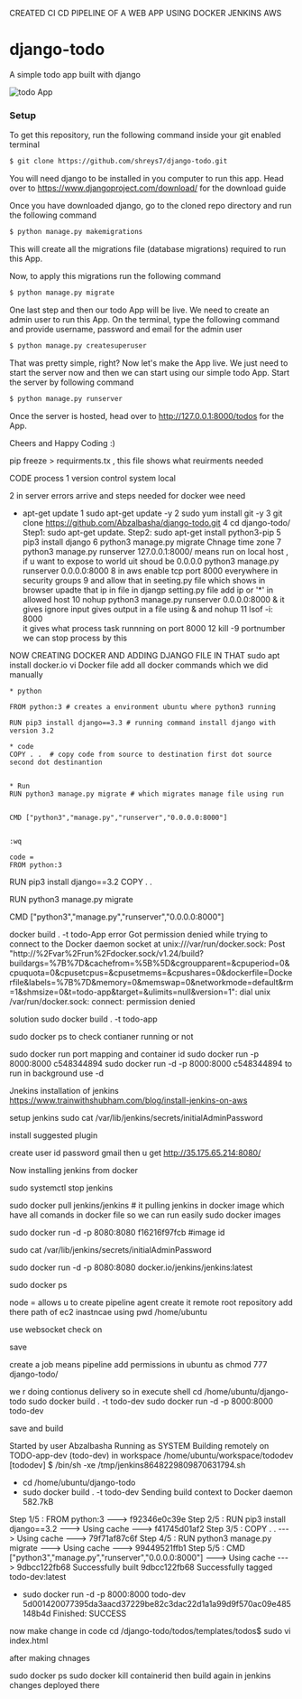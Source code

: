 CREATED CI CD PIPELINE OF A WEB APP USING DOCKER JENKINS AWS

# django-todo
A simple todo app built with django

![todo App](https://raw.githubusercontent.com/shreys7/django-todo/develop/staticfiles/todoApp.png)
### Setup
To get this repository, run the following command inside your git enabled terminal
```bash
$ git clone https://github.com/shreys7/django-todo.git
```
You will need django to be installed in you computer to run this app. Head over to https://www.djangoproject.com/download/ for the download guide

Once you have downloaded django, go to the cloned repo directory and run the following command

```bash
$ python manage.py makemigrations
```

This will create all the migrations file (database migrations) required to run this App.

Now, to apply this migrations run the following command
```bash
$ python manage.py migrate
```

One last step and then our todo App will be live. We need to create an admin user to run this App. On the terminal, type the following command and provide username, password and email for the admin user
```bash
$ python manage.py createsuperuser
```

That was pretty simple, right? Now let's make the App live. We just need to start the server now and then we can start using our simple todo App. Start the server by following command

```bash
$ python manage.py runserver
```

Once the server is hosted, head over to http://127.0.0.1:8000/todos for the App.

Cheers and Happy Coding :)

pip freeze > requirments.tx , 
this  file shows what reuirments needed



CODE process 
1 version control system local 

2 in server errors arrive  and steps needed for docker wee need

* apt-get update
1 sudo apt-get update  -y
2 sudo yum install git -y
3 git clone https://github.com/Abzalbasha/django-todo.git
4 cd django-todo/
Step1: sudo apt-get update.
Step2: sudo apt-get install python3-pip
5 pip3 install django
6 python3 manage.py migrate
Chnage time zone
7 python3 manage.py runserver
127.0.0.1:8000/ means run on local host , if u want to expose to world  uit shoud be 0.0.0.0
python3 manage.py runserver 0.0.0.0:8000
8 in aws enable tcp port 8000 everywhere in security groups
9 and allow that in seeting.py file which shows in browser upadte that ip in file in djangp setting.py file add ip or '*' in allowed host
10 nohup python3 manage.py runserver 0.0.0.0:8000 & 
it gives ignore input gives output in a file using & and nohup 
11 lsof -i: 8000  
it gives what process task runnning on port 8000
12 kill -9 portnumber
we can stop process by this

NOW CREATING DOCKER AND ADDING DJANGO FILE IN THAT
    sudo apt install docker.io
    vi Docker file  add all docker commands which we did manually

    * python

    FROM python:3 # creates a environment ubuntu where python3 running

    RUN pip3 install django==3.3 # running command install django with version 3.2

    * code
    COPY . .  # copy code from source to destination first dot source second dot destinantion


    * Run 
    RUN python3 manage.py migrate # which migrates manage file using run 

    
    CMD ["python3","manage.py","runserver","0.0.0.0:8000"]


    :wq

    code = 
    FROM python:3
RUN pip3 install django==3.2
COPY . .

RUN python3 manage.py migrate

CMD ["python3","manage.py","runserver","0.0.0.0:8000"]



docker build . -t todo-App
error
 Got permission denied while trying to connect to the Docker daemon socket at unix:///var/run/docker.sock: Post "http://%2Fvar%2Frun%2Fdocker.sock/v1.24/build?buildargs=%7B%7D&cachefrom=%5B%5D&cgroupparent=&cpuperiod=0&cpuquota=0&cpusetcpus=&cpusetmems=&cpushares=0&dockerfile=Dockerfile&labels=%7B%7D&memory=0&memswap=0&networkmode=default&rm=1&shmsize=0&t=todo-app&target=&ulimits=null&version=1": dial unix /var/run/docker.sock: connect: permission denied

solution
sudo docker build . -t todo-app

sudo docker ps
 to check contianer running or not 

sudo docker run  port mapping and  container id 
sudo docker run -p 8000:8000 c548344894
sudo docker run -d -p 8000:8000 c548344894 
to run in background use -d


Jnekins
 installation of jenkins 
https://www.trainwithshubham.com/blog/install-jenkins-on-aws

setup jenkins
sudo cat /var/lib/jenkins/secrets/initialAdminPassword

install suggested plugin

 create user id password gmail
  then u get http://35.175.65.214:8080/

Now installing jenkins from docker 

 sudo systemctl stop jenkins

 sudo docker pull jenkins/jenkins # it pulling jenkins in docker image which have all comands in docker file so we can run easily 
sudo docker images

sudo docker run -d -p 8080:8080 f16216f97fcb #image id 

sudo cat /var/lib/jenkins/secrets/initialAdminPassword

sudo docker run -d -p 8080:8080 docker.io/jenkins/jenkins:latest

sudo docker ps

node = allows u to create pipeline
agent create it
remote root repository add there path of ec2 inastncae using pwd
/home/ubuntu

use websocket check on

save

create a job means pipeline 
add permissions in  ubuntu as 
chmod 777 django-todo/

we r doing contionus delivery 
so in execute shell 
cd /home/ubuntu/django-todo
sudo docker build . -t todo-dev
sudo docker run -d -p 8000:8000 todo-dev

save and build 

Started by user Abzalbasha
Running as SYSTEM
Building remotely on TODO-app-dev (todo-dev) in workspace /home/ubuntu/workspace/tododev
[tododev] $ /bin/sh -xe /tmp/jenkins8648229809870631794.sh
+ cd /home/ubuntu/django-todo
+ sudo docker build . -t todo-dev
Sending build context to Docker daemon  582.7kB

Step 1/5 : FROM python:3
 ---> f92346e0c39e
Step 2/5 : RUN pip3 install django==3.2
 ---> Using cache
 ---> f41745d01af2
Step 3/5 : COPY . .
 ---> Using cache
 ---> 79f71af87c6f
Step 4/5 : RUN python3 manage.py migrate
 ---> Using cache
 ---> 99449521ffb1
Step 5/5 : CMD ["python3","manage.py","runserver","0.0.0.0:8000"]
 ---> Using cache
 ---> 9dbcc122fb68
Successfully built 9dbcc122fb68
Successfully tagged todo-dev:latest
+ sudo docker run -d -p 8000:8000 todo-dev
5d001420077395da3aacd37229be82c3dac22d1a1a99d9f570ac09e485148b4d
Finished: SUCCESS


 now make change in code 
cd /django-todo/todos/templates/todos$ sudo vi index.html

after making chnages

sudo docker  ps 
sudo docker kill containerid
then build again in jenkins 
changes deployed there 

























